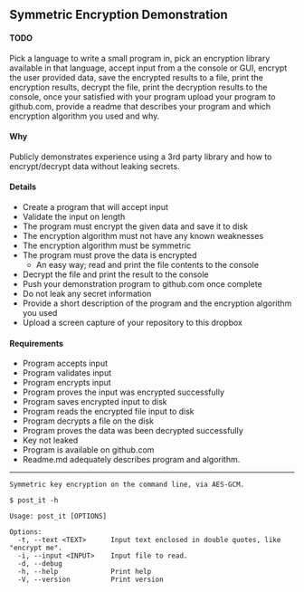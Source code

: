 ## Symmetric Encryption Demonstration 
#### TODO

Pick a language to write a small program in, pick an encryption library available in that language, accept input from a the console or GUI, encrypt the user provided data, save the encrypted results to a file, print the encryption results, decrypt the file, print the decryption results to the console, once your satisfied with your program upload your program to github.com, provide a readme that describes your program and which encryption algorithm you used and why.

#### Why
Publicly demonstrates experience using a 3rd party library and how to encrypt/decrypt data without leaking secrets. 

#### Details
- Create a program that will accept input
- Validate the input on length
- The program must encrypt the given data and save it to disk
- The encryption algorithm must not have any known weaknesses
- The encryption algorithm must be symmetric
- The program must prove the data is encrypted
    - An easy way; read and print the file contents to the console
- Decrypt the file and print the result to the console
- Push your demonstration program to github.com once complete
- Do not leak any secret information
- Provide a short description of the program and the encryption algorithm you used
- Upload a screen capture of your repository to this dropbox

#### Requirements
- Program accepts input
- Program validates input
- Program encrypts input
- Program proves the input was encrypted successfully
- Program saves encrypted input to disk
- Program reads the encrypted file input to disk
- Program decrypts a file on the disk
- Program proves the data was been decrypted successfully
- Key not leaked
- Program is available on github.com
- Readme.md adequately describes program and algorithm.

___

```shell
Symmetric key encryption on the command line, via AES-GCM.

$ post_it -h

Usage: post_it [OPTIONS]

Options:
  -t, --text <TEXT>      Input text enclosed in double quotes, like "encrypt me".
  -i, --input <INPUT>    Input file to read.
  -d, --debug            
  -h, --help             Print help
  -V, --version          Print version
```

